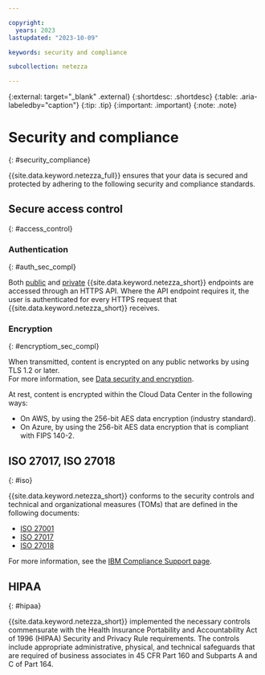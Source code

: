 ```yaml
---

copyright:
  years: 2023
lastupdated: "2023-10-09"

keywords: security and compliance

subcollection: netezza

---
```


{:external: target="_blank" .external}
{:shortdesc: .shortdesc}
{:table: .aria-labeledby="caption"}
{:tip: .tip}
{:important: .important}
{:note: .note}

# Security and compliance
{: #security_compliance}

{{site.data.keyword.netezza_full}} ensures that your data is secured and protected by adhering to the following security and compliance standards.

## Secure access control
{: #access_control}

### Authentication
{: #auth_sec_compl}

Both [public](/docs/netezza?topic=netezza-connecting-overview#public_endpoint) and [private](/docs/netezza?topic=netezza-connecting-overview#private_endpoint) {{site.data.keyword.netezza_short}} endpoints are accessed through an HTTPS API. Where the API endpoint requires it, the user is authenticated for every HTTPS request that {{site.data.keyword.netezza_short}} receives.

### Encryption
{: #encryptiom_sec_compl}

When transmitted, content is encrypted on any public networks by using TLS 1.2 or later.  
For more information, see [Data security and encryption](/docs/netezza?topic=netezza-data-encryption).

At rest, content is encrypted within the Cloud Data Center in the following ways:

- On AWS, by using the 256-bit AES data encryption (industry standard).
- On Azure, by using the 256-bit AES data encryption that is compliant with FIPS 140-2.

## ISO 27017, ISO 27018
{: #iso}

{{site.data.keyword.netezza_short}} conforms to the security controls and technical and organizational measures (TOMs) that are defined in the following documents:

- [ISO 27001](https://www.iso.org/standard/27001)
- [ISO 27017](https://www.iso.org/standard/43757.html)
- [ISO 27018](https://www.iso.org/standard/76559.html)

For more information, see the [IBM Compliance Support page](https://www.ibm.com/support/pages/compliance-request-tool/search?q=IBM%20Netezza%20Performance%20Server).

## HIPAA
{: #hipaa}

{{site.data.keyword.netezza_short}} implemented the necessary controls commensurate with the Health Insurance Portability and Accountability Act of 1996 (HIPAA) Security and Privacy Rule requirements. The controls include appropriate administrative, physical, and technical safeguards that are required of business associates in 45 CFR Part 160 and Subparts A and C of Part 164.
